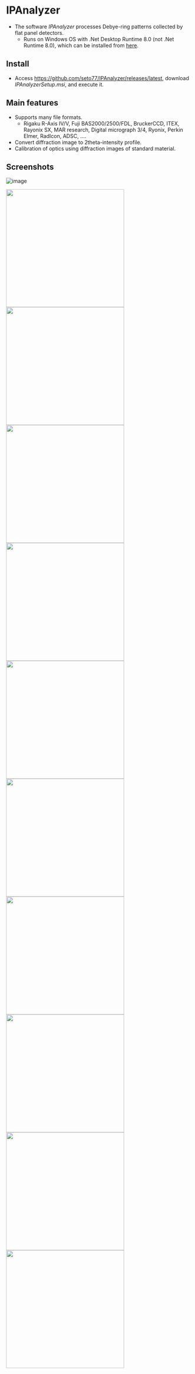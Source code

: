# IPAnalyzer
* The software *IPAnalyzer* processes Debye-ring patterns collected by flat panel detectors.
  * Runs on Windows OS with .Net Desktop Runtime 8.0 (not .Net Runtime 8.0), which can be installed from [here](https://dotnet.microsoft.com/download/dotnet/8.0).

## Install
* Access https://github.com/seto77/IPAnalyzer/releases/latest, download *IPAnalyzerSetup.msi*, and execute it.

## Main features
* Supports many file formats.
  * Rigaku R-Axis IV/V, Fuji BAS2000/2500/FDL, BruckerCCD, ITEX, Rayonix SX, MAR research, Digital micrograph 3/4, Ryonix, Perkin Elmer, RadIcon, ADSC, ....
* Convert diffraction image to 2theta-intensity profile.
* Calibration of optics using diffraction images of standard material.
  
## Screenshots
![image](https://github.com/seto77/IPAnalyzer/assets/44538886/7b438dd1-d47c-418c-8ffe-35e05d6938ae)

<img src="Screenshots/Property1.png" width="320px">  <img src="Screenshots/Property2.png" width="320px">
<img src="Screenshots/Property3.png" width="320px">  <img src="Screenshots/Property4.png" width="320px">
<img src="Screenshots/Property5.png" width="320px">  <img src="Screenshots/Property6.png" width="320px">
<img src="Screenshots/Property7.png" width="320px">  <img src="Screenshots/Property8.png" width="320px">
<img src="Screenshots/Property9.png" width="320px">  <img src="Screenshots/Property10.png" width="320px">
